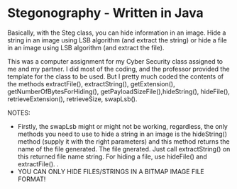 # Stegonography - Written in Java
Basically, with the Steg class, you can hide information in an image. Hide a string in an image using LSB algorithm (and extract the string) or hide a file in an image using LSB algorithm (and extract the file). 

This was a computer assignment for my Cyber Security class assigned to me and my partner. I did most of the coding, and the professor provided the template for the class to be used. But I pretty much coded the contents of the methods extractFile(), extractString(), getExtension(), getNumberOfBytesForHiding(), getPayloadSizeFile(),hideString(), hideFile(), retrieveExtension(), retrieveSize, swapLsb(). 

NOTES: 
  - Firstly, the swapLsb might or might not be working, regardless, the only methods you need to use to hide a string in an image is the hideString() method (supply it with the right parameters) and this method returns the name of the file generated. The file gnerated. Just call extractString() on this returned file name string. For hiding a file, use hideFile() and extractFile().
.
  - YOU CAN ONLY HIDE FILES/STRINGS IN A BITMAP IMAGE FILE FORMAT!

